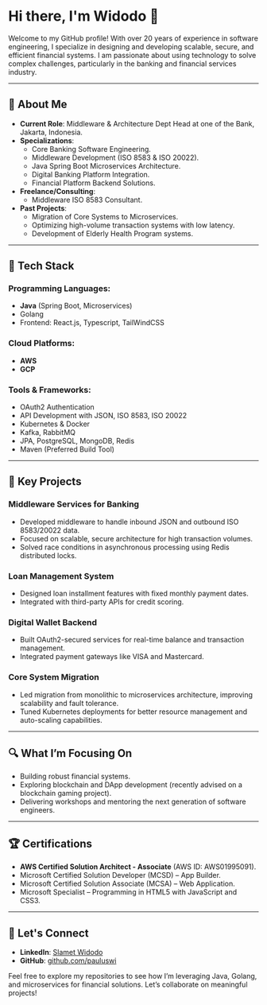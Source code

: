 # Hi there, I'm Widodo 👋

Welcome to my GitHub profile! With over 20 years of experience in software engineering, I specialize in designing and developing scalable, secure, and efficient financial systems. I am passionate about using technology to solve complex challenges, particularly in the banking and financial services industry.

---

## 🚀 About Me

- **Current Role**: Middleware & Architecture Dept Head at one of the Bank, Jakarta, Indonesia.
- **Specializations**:
  - Core Banking Software Engineering.
  - Middleware Development (ISO 8583 & ISO 20022).
  - Java Spring Boot Microservices Architecture.
  - Digital Banking Platform Integration.
  - Financial Platform Backend Solutions.
- **Freelance/Consulting**:
  - Middleware ISO 8583 Consultant.
- **Past Projects**:
  - Migration of Core Systems to Microservices.
  - Optimizing high-volume transaction systems with low latency.
  - Development of Elderly Health Program systems.

---

## 🔧 Tech Stack

### Programming Languages:
- **Java** (Spring Boot, Microservices)
- Golang
- Frontend: React.js, Typescript, TailWindCSS

### Cloud Platforms:
- **AWS**
- **GCP**

### Tools & Frameworks:
- OAuth2 Authentication
- API Development with JSON, ISO 8583, ISO 20022
- Kubernetes & Docker
- Kafka, RabbitMQ
- JPA, PostgreSQL, MongoDB, Redis
- Maven (Preferred Build Tool)

---

## 🎨 Key Projects

### Middleware Services for Banking
- Developed middleware to handle inbound JSON and outbound ISO 8583/20022 data.
- Focused on scalable, secure architecture for high transaction volumes.
- Solved race conditions in asynchronous processing using Redis distributed locks.

### Loan Management System
- Designed loan installment features with fixed monthly payment dates.
- Integrated with third-party APIs for credit scoring.

### Digital Wallet Backend
- Built OAuth2-secured services for real-time balance and transaction management.
- Integrated payment gateways like VISA and Mastercard.

### Core System Migration
- Led migration from monolithic to microservices architecture, improving scalability and fault tolerance.
- Tuned Kubernetes deployments for better resource management and auto-scaling capabilities.

---

## 🔍 What I’m Focusing On

- Building robust financial systems.
- Exploring blockchain and DApp development (recently advised on a blockchain gaming project).
- Delivering workshops and mentoring the next generation of software engineers.

---

## 🏆 Certifications

- **AWS Certified Solution Architect - Associate** (AWS ID: AWS01995091).
- Microsoft Certified Solution Developer (MCSD) – App Builder.
- Microsoft Certified Solution Associate (MCSA) – Web Application.
- Microsoft Specialist – Programming in HTML5 with JavaScript and CSS3.

---

## 🔗 Let's Connect

- **LinkedIn**: [Slamet Widodo](https://www.linkedin.com/in/pauluswi/)
- **GitHub**: [github.com/pauluswi](https://github.com/pauluswi)

Feel free to explore my repositories to see how I’m leveraging Java, Golang, and microservices for financial solutions. Let’s collaborate on meaningful projects!

